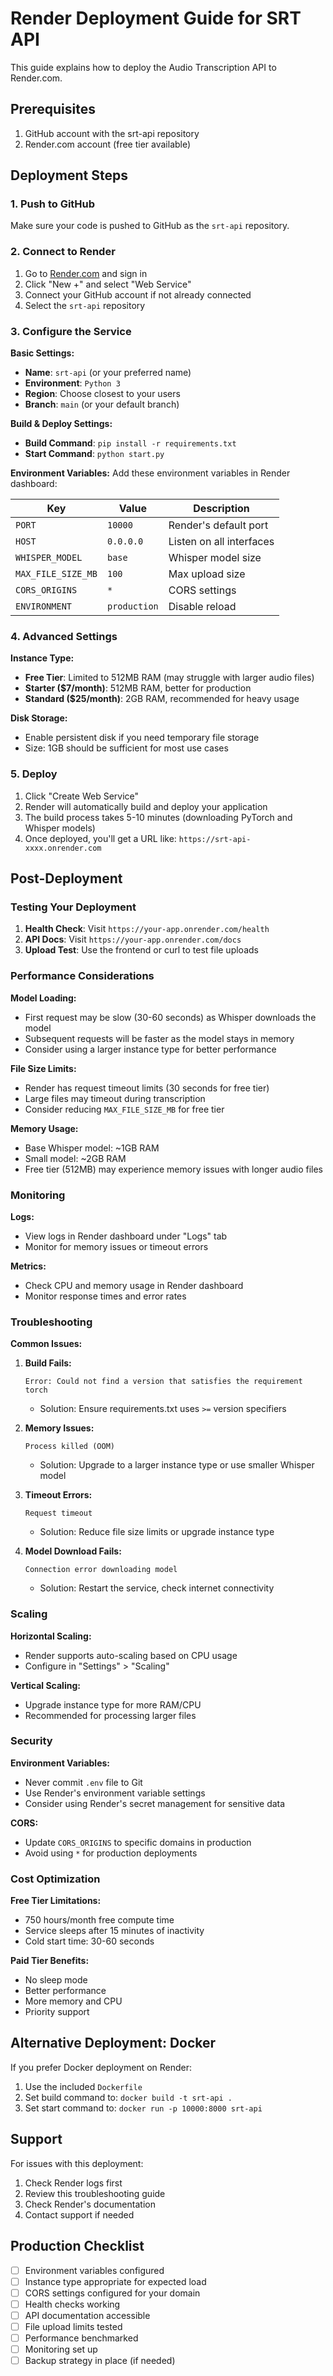 # Render Deployment Guide for SRT API

This guide explains how to deploy the Audio Transcription API to Render.com.

## Prerequisites

1. GitHub account with the srt-api repository
2. Render.com account (free tier available)

## Deployment Steps

### 1. Push to GitHub

Make sure your code is pushed to GitHub as the `srt-api` repository.

### 2. Connect to Render

1. Go to [Render.com](https://render.com) and sign in
2. Click "New +" and select "Web Service"
3. Connect your GitHub account if not already connected
4. Select the `srt-api` repository

### 3. Configure the Service

**Basic Settings:**
- **Name**: `srt-api` (or your preferred name)
- **Environment**: `Python 3`
- **Region**: Choose closest to your users
- **Branch**: `main` (or your default branch)

**Build & Deploy Settings:**
- **Build Command**: `pip install -r requirements.txt`
- **Start Command**: `python start.py`

**Environment Variables:**
Add these environment variables in Render dashboard:

| Key | Value | Description |
|-----|-------|-------------|
| `PORT` | `10000` | Render's default port |
| `HOST` | `0.0.0.0` | Listen on all interfaces |
| `WHISPER_MODEL` | `base` | Whisper model size |
| `MAX_FILE_SIZE_MB` | `100` | Max upload size |
| `CORS_ORIGINS` | `*` | CORS settings |
| `ENVIRONMENT` | `production` | Disable reload |

### 4. Advanced Settings

**Instance Type:**
- **Free Tier**: Limited to 512MB RAM (may struggle with larger audio files)
- **Starter ($7/month)**: 512MB RAM, better for production
- **Standard ($25/month)**: 2GB RAM, recommended for heavy usage

**Disk Storage:**
- Enable persistent disk if you need temporary file storage
- Size: 1GB should be sufficient for most use cases

### 5. Deploy

1. Click "Create Web Service"
2. Render will automatically build and deploy your application
3. The build process takes 5-10 minutes (downloading PyTorch and Whisper models)
4. Once deployed, you'll get a URL like: `https://srt-api-xxxx.onrender.com`

## Post-Deployment

### Testing Your Deployment

1. **Health Check**: Visit `https://your-app.onrender.com/health`
2. **API Docs**: Visit `https://your-app.onrender.com/docs`
3. **Upload Test**: Use the frontend or curl to test file uploads

### Performance Considerations

**Model Loading:**
- First request may be slow (30-60 seconds) as Whisper downloads the model
- Subsequent requests will be faster as the model stays in memory
- Consider using a larger instance type for better performance

**File Size Limits:**
- Render has request timeout limits (30 seconds for free tier)
- Large files may timeout during transcription
- Consider reducing `MAX_FILE_SIZE_MB` for free tier

**Memory Usage:**
- Base Whisper model: ~1GB RAM
- Small model: ~2GB RAM
- Free tier (512MB) may experience memory issues with longer audio files

### Monitoring

**Logs:**
- View logs in Render dashboard under "Logs" tab
- Monitor for memory issues or timeout errors

**Metrics:**
- Check CPU and memory usage in Render dashboard
- Monitor response times and error rates

### Troubleshooting

**Common Issues:**

1. **Build Fails:**
   ```
   Error: Could not find a version that satisfies the requirement torch
   ```
   - Solution: Ensure requirements.txt uses `>=` version specifiers

2. **Memory Issues:**
   ```
   Process killed (OOM)
   ```
   - Solution: Upgrade to a larger instance type or use smaller Whisper model

3. **Timeout Errors:**
   ```
   Request timeout
   ```
   - Solution: Reduce file size limits or upgrade instance type

4. **Model Download Fails:**
   ```
   Connection error downloading model
   ```
   - Solution: Restart the service, check internet connectivity

### Scaling

**Horizontal Scaling:**
- Render supports auto-scaling based on CPU usage
- Configure in "Settings" > "Scaling"

**Vertical Scaling:**
- Upgrade instance type for more RAM/CPU
- Recommended for processing larger files

### Security

**Environment Variables:**
- Never commit `.env` file to Git
- Use Render's environment variable settings
- Consider using Render's secret management for sensitive data

**CORS:**
- Update `CORS_ORIGINS` to specific domains in production
- Avoid using `*` for production deployments

### Cost Optimization

**Free Tier Limitations:**
- 750 hours/month free compute time
- Service sleeps after 15 minutes of inactivity
- Cold start time: 30-60 seconds

**Paid Tier Benefits:**
- No sleep mode
- Better performance
- More memory and CPU
- Priority support

## Alternative Deployment: Docker

If you prefer Docker deployment on Render:

1. Use the included `Dockerfile`
2. Set build command to: `docker build -t srt-api .`
3. Set start command to: `docker run -p 10000:8000 srt-api`

## Support

For issues with this deployment:
1. Check Render logs first
2. Review this troubleshooting guide
3. Check Render's documentation
4. Contact support if needed

## Production Checklist

- [ ] Environment variables configured
- [ ] Instance type appropriate for expected load
- [ ] CORS settings configured for your domain
- [ ] Health checks working
- [ ] API documentation accessible
- [ ] File upload limits tested
- [ ] Performance benchmarked
- [ ] Monitoring set up
- [ ] Backup strategy in place (if needed)